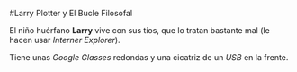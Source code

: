 #Larry Plotter y El Bucle Filosofal

El niño huérfano **Larry** vive con sus tíos, que lo tratan bastante mal (le hacen usar *Interner Explorer*).

Tiene unas *Google Glasses* redondas y una cicatriz de un *USB* en la frente.